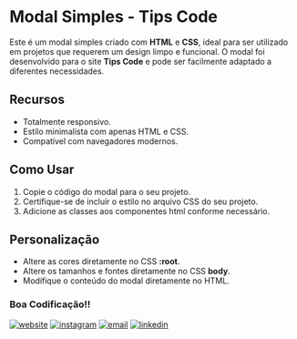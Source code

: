 # Modal Simples - Tips Code

Este é um modal simples criado com **HTML** e **CSS**, ideal para ser utilizado em projetos que requerem um design limpo e funcional. O modal foi desenvolvido para o site **Tips Code** e pode ser facilmente adaptado a diferentes necessidades.

## Recursos
- Totalmente responsivo.
- Estilo minimalista com apenas HTML e CSS.
- Compatível com navegadores modernos.

## Como Usar
1. Copie o código do modal para o seu projeto.
2. Certifique-se de incluir o estilo no arquivo CSS do seu projeto.
3. Adicione as classes aos componentes html conforme necessário.

## Personalização
- Altere as cores diretamente no CSS **:root**.
- Altere os tamanhos e fontes diretamente no CSS **body**.
- Modifique o conteúdo do modal diretamente no HTML.

### Boa Codificação!!

[![website](https://img.shields.io/badge/website-000000?style=for-the-badge&logo=About.me&logoColor=white)](https://www.renandevramos.com.br)
[![instagram](https://img.shields.io/badge/Instagram-E4405F?style=for-the-badge&logo=instagram&logoColor=white)](https://www.instagram.com/renan_r.dev.r)
[![email](https://img.shields.io/badge/Gmail-D14836?style=for-the-badge&logo=gmail&logoColor=white)](mailto:dev@renandevramos.com?Subject=Contato_RdevR)
[![linkedin](https://img.shields.io/badge/LinkedIn-0077B5?style=for-the-badge&logo=linkedin&logoColor=white)](https://www.linkedin.com/in/renan-ramos-da-silva-05637118b/)